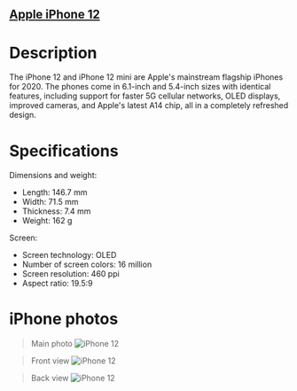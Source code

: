 ## [Apple iPhone 12](https://catalog.onliner.by/mobile/apple/mgja3)

# Description
The iPhone 12 and iPhone 12 mini are Apple's mainstream flagship iPhones for 2020. The phones come in 6.1-inch and 5.4-inch sizes with identical features, including support for faster 5G cellular networks, OLED displays, improved cameras, and Apple's latest A14 chip, all in a completely refreshed design.

# Specifications 

Dimensions and weight:

- Length: 146.7 mm
- Width: 71.5 mm
- Thickness: 7.4 mm
- Weight: 162 g

Screen:

- Screen technology: OLED
- Number of screen colors: 16 million
- Screen resolution: 460 ppi
- Aspect ratio: 19.5:9

# iPhone photos

> Main photo
![iPhone 12 ](https://content2.onliner.by/catalog/device/main/bf14a99b6b00fa25711a3e8e7a87d23a.jpeg)

> Front view
![iPhone 12 ](https://content2.onliner.by/catalog/device/main/cb9a5dec74d152d5baaf078b264309f4.jpeg)

> Back view
![iPhone 12 ](https://content2.onliner.by/catalog/device/main/754267fb77754a1b04d91e4f40d0a415.jpeg)





